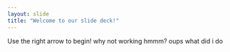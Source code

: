 ```yaml
---
layout: slide
title: "Welcome to our slide deck!"
---
```


Use the right arrow to begin!
why not working hmmm?
oups what did i do
